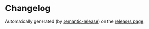 # Changelog

Automatically generated (by [semantic-release](https://github.com/semantic-release/semantic-release)) on the [releases page](https://github.com/Jean-Baptiste-Lasselle/create-exposed-app/releases).

